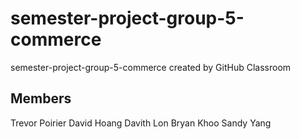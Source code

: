# semester-project-group-5-commerce
semester-project-group-5-commerce created by GitHub Classroom

## Members

Trevor Poirier
David Hoang
Davith Lon
Bryan Khoo
Sandy Yang
